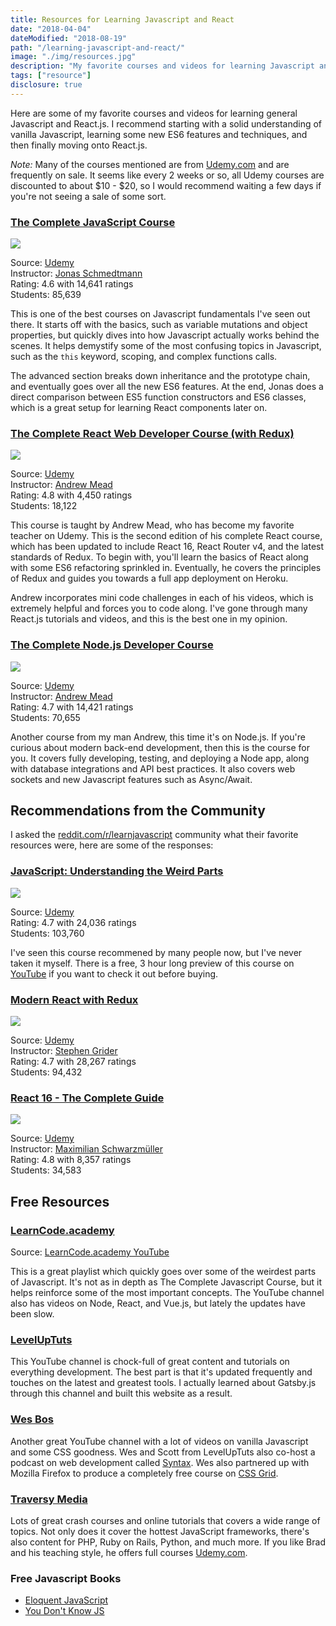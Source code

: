 ```yaml
---
title: Resources for Learning Javascript and React
date: "2018-04-04"
dateModified: "2018-08-19"
path: "/learning-javascript-and-react/"
image: "./img/resources.jpg"
description: "My favorite courses and videos for learning Javascript and React.js. Start with vanilla Javascript, incorporate some new ES6 features, and then move onto React.js"
tags: ["resource"]
disclosure: true
---
```


Here are some of my favorite courses and videos for learning general Javascript and React.js. I recommend starting with a solid understanding of vanilla Javascript, learning some new ES6 features and techniques, and then finally moving onto React.js.

*Note:* Many of the courses mentioned are from [Udemy.com](https://click.linksynergy.com/fs-bin/click?id=ML*i/1MCazE&offerid=358574.7&type=3&subid=0) and are frequently on sale. It seems like every 2 weeks or so, all Udemy courses are discounted to about $10 - $20, so I would recommend waiting a few days if you're not seeing a sale of some sort.

<h3 class="mt-5 mb-3"><a href="https://click.linksynergy.com/link?id=ML*i/1MCazE&offerid=358574.851712&type=2&murl=https%3A%2F%2Fwww.udemy.com%2Fthe-complete-javascript-course%2F">The Complete JavaScript Course</a></h3>

<a href="https://click.linksynergy.com/link?id=ML*i/1MCazE&offerid=358574.851712&type=2&murl=https%3A%2F%2Fwww.udemy.com%2Fthe-complete-javascript-course%2F"><img class="img-fluid" src="https://udemy-images.udemy.com/course/480x270/851712_fc61_5.jpg"></a>

<p>Source: <a href="https://click.linksynergy.com/fs-bin/click?id=ML*i/1MCazE&offerid=358574.7&type=3&subid=0">Udemy</a><br />
Instructor: <a href="https://click.linksynergy.com/deeplink?id=ML*i/1MCazE&mid=39197&murl=https%3A%2F%2Fwww.udemy.com%2Fuser%2Fjonasschmedtmann%2F">Jonas Schmedtmann</a><br />
Rating: 4.6 with 14,641 ratings<br />
Students: 85,639</p>

This is one of the best courses on Javascript fundamentals I've seen out there. It starts off with the basics, such as variable mutations and object properties, but quickly dives into how Javascript actually works behind the scenes. It helps demystify some of the most confusing topics in Javascript, such as the `this` keyword, scoping, and complex functions calls.

The advanced section breaks down inheritance and the prototype chain, and eventually goes over all the new ES6 features. At the end, Jonas does a direct comparison between ES5 function constructors and ES6 classes, which is a great setup for learning React components later on.

<h3 class="mt-5 mb-3"><a href="https://click.linksynergy.com/link?id=ML*i/1MCazE&offerid=358574.1286908&type=2&murl=https%3A%2F%2Fwww.udemy.com%2Freact-2nd-edition%2F">The Complete React Web Developer Course (with Redux)</a></h3>

<a href="https://click.linksynergy.com/link?id=ML*i/1MCazE&offerid=358574.1286908&type=2&murl=https%3A%2F%2Fwww.udemy.com%2Freact-2nd-edition%2F"><img class="img-fluid" src="https://udemy-images.udemy.com/course/480x270/1286908_1773_4.jpg"></a>

<p>Source: <a href="https://click.linksynergy.com/fs-bin/click?id=ML*i/1MCazE&offerid=358574.7&type=3&subid=0">Udemy</a><br />
Instructor: <a href="https://click.linksynergy.com/deeplink?id=ML*i/1MCazE&mid=39197&murl=https%3A%2F%2Fwww.udemy.com%2Fuser%2Fandrewmead%2F">Andrew Mead</a><br />
Rating: 4.8 with 4,450 ratings<br />
Students: 18,122</p>

This course is taught by Andrew Mead, who has become my favorite teacher on Udemy. This is the second edition of his complete React course, which has been updated to include React 16, React Router v4, and the latest standards of Redux. To begin with, you'll learn the basics of React along with some ES6 refactoring sprinkled in. Eventually, he covers the principles of Redux and guides you towards a full app deployment on Heroku.

Andrew incorporates mini code challenges in each of his videos, which is extremely helpful and forces you to code along. I've gone through many React.js tutorials and videos, and this is the best one in my opinion.

<h3 class="mt-5 mb-3"><a href="https://click.linksynergy.com/link?id=ML*i/1MCazE&offerid=358574.922484&type=2&murl=https%3A%2F%2Fwww.udemy.com%2Fthe-complete-nodejs-developer-course-2%2F">The Complete Node.js Developer Course</a></h3>

<a href="https://click.linksynergy.com/link?id=ML*i/1MCazE&offerid=358574.922484&type=2&murl=https%3A%2F%2Fwww.udemy.com%2Fthe-complete-nodejs-developer-course-2%2F"><img class="img-fluid" src="https://udemy-images.udemy.com/course/480x270/922484_52a1_5.jpg"></a>

<p>Source: <a href="https://click.linksynergy.com/fs-bin/click?id=ML*i/1MCazE&offerid=358574.7&type=3&subid=0">Udemy</a><br />
Instructor: <a href="https://click.linksynergy.com/deeplink?id=ML*i/1MCazE&mid=39197&murl=https%3A%2F%2Fwww.udemy.com%2Fuser%2Fandrewmead%2F">Andrew Mead</a><br />
Rating: 4.7 with 14,421 ratings<br />
Students: 70,655</p>

Another course from my man Andrew, this time it's on Node.js. If you're curious about modern back-end development, then this is the course for you. It covers fully developing, testing, and deploying a Node app, along with database integrations and API best practices. It also covers web sockets and new Javascript features such as Async/Await.

<h2 class="mt-5">Recommendations from the Community</h2>

I asked the [reddit.com/r/learnjavascript](https://www.reddit.com/r/learnjavascript/comments/8a26sn/your_favorite_courses_for_learning_javascript_and/) community what their favorite resources were, here are some of the responses:

<h3 class="mt-5 mb-3"><a href="https://click.linksynergy.com/link?id=ML*i/1MCazE&offerid=358574.364426&type=2&murl=https%3A%2F%2Fwww.udemy.com%2Funderstand-javascript%2F"> JavaScript: Understanding the Weird Parts</a></h3>

<a href="https://click.linksynergy.com/link?id=ML*i/1MCazE&offerid=358574.364426&type=2&murl=https%3A%2F%2Fwww.udemy.com%2Funderstand-javascript%2F"><img class="img-fluid" src="https://udemy-images.udemy.com/course/480x270/364426_2991_5.jpg"></a>

<p>Source: <a href="https://click.linksynergy.com/fs-bin/click?id=ML*i/1MCazE&offerid=358574.7&type=3&subid=0">Udemy</a><br />
Rating: 4.7 with 24,036 ratings<br />
Students: 103,760</p>

<p>I've seen this course recommened by many people now, but I've never taken it myself. There is a free, 3 hour long preview of this course on <a href="https://www.youtube.com/watch?v=Bv_5Zv5c-Ts">YouTube</a> if you want to check it out before buying.</p>

<h3 class="mt-5 mb-3"><a href="https://click.linksynergy.com/link?id=ML*i/1MCazE&offerid=358574.705264&type=2&murl=https%3A%2F%2Fwww.udemy.com%2Freact-redux%2F">Modern React with Redux</a></h3>

<a href="https://click.linksynergy.com/link?id=ML*i/1MCazE&offerid=358574.705264&type=2&murl=https%3A%2F%2Fwww.udemy.com%2Freact-redux%2F"><img class="img-fluid" src="https://udemy-images.udemy.com/course/480x270/705264_caa9_3.jpg"></a>

<p>Source: <a href="https://click.linksynergy.com/fs-bin/click?id=ML*i/1MCazE&offerid=358574.7&type=3&subid=0">Udemy</a><br />
Instructor: <a href="https://click.linksynergy.com/deeplink?id=ML*i/1MCazE&mid=39197&murl=https%3A%2F%2Fwww.udemy.com%2Fuser%2Fsgslo%2F">Stephen Grider</a><br />
Rating: 4.7 with 28,267 ratings<br />
Students: 94,432</p>

<h3 class="mt-5 mb-3"><a href="https://click.linksynergy.com/link?id=ML*i/1MCazE&offerid=358574.1362070&type=2&murl=https%3A%2F%2Fwww.udemy.com%2Freact-the-complete-guide-incl-redux%2F">React 16 - The Complete Guide</a></h3>

<a href="https://click.linksynergy.com/link?id=ML*i/1MCazE&offerid=358574.1362070&type=2&murl=https%3A%2F%2Fwww.udemy.com%2Freact-the-complete-guide-incl-redux%2F"><img class="img-fluid" src="https://udemy-images.udemy.com/course/480x270/1362070_b9a1_2.jpg"></a>

<p>Source: <a href="https://click.linksynergy.com/fs-bin/click?id=ML*i/1MCazE&offerid=358574.7&type=3&subid=0">Udemy</a><br />
Instructor: <a href="https://click.linksynergy.com/deeplink?id=ML*i/1MCazE&mid=39197&murl=https%3A%2F%2Fwww.udemy.com%2Fuser%2Fmaximilian-schwarzmuller%2F">Maximilian Schwarzmüller</a><br />
Rating: 4.8 with 8,357 ratings<br />
Students: 34,583</p>

<h2 class="mt-5">Free Resources</h2>

<h3 class="mt-4 mb-2"><a href="https://www.youtube.com/watch?v=JEq7Ehw-qk8&list=PLoYCgNOIyGABI011EYc-avPOsk1YsMUe_">LearnCode.academy</a></h3>

Source: [LearnCode.academy YouTube](https://www.youtube.com/channel/UCVTlvUkGslCV_h-nSAId8Sw)

This is a great playlist which quickly goes over some of the weirdest parts of Javascript. It's not as in depth as The Complete Javascript Course, but it helps reinforce some of the most important concepts. The YouTube channel also has videos on Node, React, and Vue.js, but lately the updates have been slow.

<h3 class="mt-5 mb-2"><a href="https://www.youtube.com/channel/UCyU5wkjgQYGRB0hIHMwm2Sg">LevelUpTuts</a></h3>

This YouTube channel is chock-full of great content and tutorials on everything development. The best part is that it's updated frequently and touches on the latest and greatest tools. I actually learned about Gatsby.js through this channel and built this website as a result.

<h3 class="mt-5 mb-2"><a href="https://www.youtube.com/user/wesbos">Wes Bos</a></h3>

Another great YouTube channel with a lot of videos on vanilla Javascript and some CSS goodness. Wes and Scott from LevelUpTuts also co-host a podcast on web development called [Syntax](https://syntax.fm/). Wes also partnered up with Mozilla Firefox to produce a completely free course on [CSS Grid](https://cssgrid.io/).

<h3 class="mt-5 mb-2"><a href="https://www.youtube.com/user/TechGuyWeb/">Traversy Media</a></h3>

Lots of great crash courses and online tutorials that covers a wide range of topics. Not only does it cover the hottest JavaScript frameworks, there's also content for PHP, Ruby on Rails, Python, and much more. If you like Brad and his teaching style, he offers full courses <a href="https://click.linksynergy.com/deeplink?id=ML*i/1MCazE&mid=39197&murl=https%3A%2F%2Fwww.udemy.com%2Fuser%2Fbrad-traversy%2F">Udemy.com</a>.

<h3 class="mt-5 mb-2">Free Javascript Books</h3>

- [Eloquent JavaScript](http://eloquentjavascript.net/)
- [You Don't Know JS](https://github.com/getify/You-Dont-Know-JS)